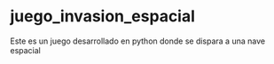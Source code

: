 # juego_invasion_espacial
Este es un juego desarrollado en python donde se dispara a una nave espacial
